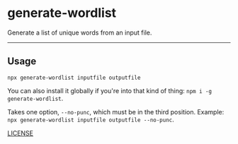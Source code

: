 # generate-wordlist

Generate a list of unique words from an input file.

--------

## Usage

`npx generate-wordlist inputfile outputfile`

You can also install it globally if you're into that kind of thing: `npm i -g
generate-wordlist`.

Takes one option, `--no-punc`, which must be in the third position. Example:
`npx generate-wordlist inputfile outputfile --no-punc`.

[LICENSE](./LICENSE.md)
